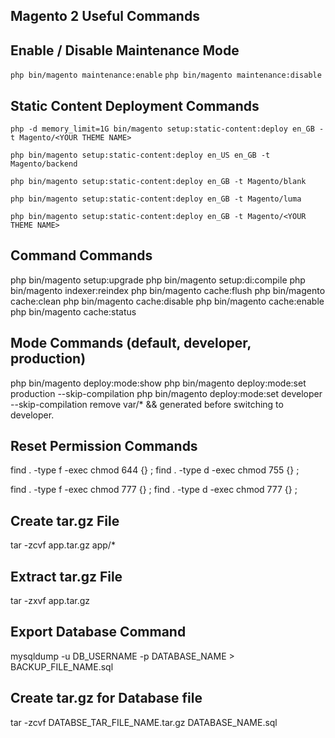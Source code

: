## Magento 2 Useful Commands

## Enable / Disable Maintenance Mode
`php bin/magento maintenance:enable`
`php bin/magento maintenance:disable`

## Static Content Deployment Commands
`php -d memory_limit=1G bin/magento setup:static-content:deploy en_GB -t Magento/<YOUR THEME NAME>`

`php bin/magento setup:static-content:deploy en_US en_GB -t Magento/backend`

`php bin/magento setup:static-content:deploy en_GB -t Magento/blank`

`php bin/magento setup:static-content:deploy en_GB -t Magento/luma`

`php bin/magento setup:static-content:deploy en_GB -t Magento/<YOUR THEME NAME>`

## Command Commands
php bin/magento setup:upgrade
php bin/magento setup:di:compile
php bin/magento indexer:reindex
php bin/magento cache:flush
php bin/magento cache:clean
php bin/magento cache:disable
php bin/magento cache:enable
php bin/magento cache:status

## Mode Commands (default, developer, production)
php bin/magento deploy:mode:show
php bin/magento deploy:mode:set production --skip-compilation
php bin/magento deploy:mode:set developer --skip-compilation
remove var/* && generated before switching to developer.

## Reset Permission Commands
find . -type f -exec chmod 644 {} \;
find . -type d -exec chmod 755 {} \;

find . -type f -exec chmod 777 {} \;
find . -type d -exec chmod 777 {} \;

## Create tar.gz File
tar -zcvf app.tar.gz app/*

## Extract tar.gz File
tar -zxvf app.tar.gz

## Export Database Command
mysqldump -u DB_USERNAME -p DATABASE_NAME > BACKUP_FILE_NAME.sql

## Create tar.gz for Database file
tar -zcvf DATABSE_TAR_FILE_NAME.tar.gz DATABASE_NAME.sql
